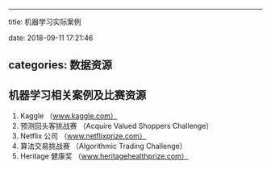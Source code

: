 ﻿---

title: 机器学习实际案例

date: 2018-09-11 17:21:46

categories:
 数据资源
---

## 机器学习相关案例及比赛资源
 1. Kaggle （www.kaggle.com）
 2. 预测回头客挑战赛 （Acquire Valued Shoppers Challenge）
 3. Netflix 公司 （www.netflixprize.com）
 4. 算法交易挑战赛 （Algorithmic Trading Challenge）
 5. Heritage 健康奖 （www.heritagehealthprize.com）